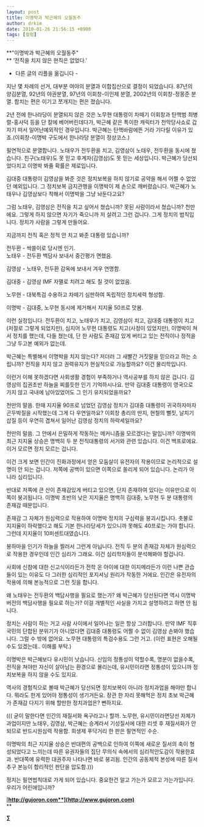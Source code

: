 ```yaml
---
layout: post
title: 이명박과 박근혜의 오월동주
author: drkim
date: 2010-01-26 21:56:15 +0900
tags: [컬럼]
---
```

**"이명박과 박근혜의 오월동주"  
** ‘전직을 치지 않은 현직은 없었다.’


  


- 다른 글의 리플을 옮깁니다 -


  


지난 몇 차례의 선거, 대부분 여야의 분열과 이합집산으로 결정이 되었습니다. 87년의 양김분열, 92년의 야권분열, 97년의 이회창-이인제 분열, 2002년의 이회창-정몽준 분열. 합치는 편은 이기고 쪼개지는 편은 졌습니다. 


  


2년 전에 한나라당이 분열되지 않은 것은 노무현 대통령이 차떼기 이회창과 탄핵범 최병렬-홍사덕 등을 단 칼에 베어버린데다가, 박근혜 같은 특이한 캐릭터가 천막당사쇼로 갑자기 떠서 일어난예외적인 경우입니다. 박근혜는 탄핵바람에뜬 거라 기다릴 이유가 있죠.(이회창-이명박 구도에서 한나라당 분열이 정상코스.)


  


필연적으로 분열합니다. 노태우가 전두환을 치고, 김영삼이 노태우, 전두환을 동시에 쳤습니다. 친구(노태우)도 못 믿고 후계자(김영삼)도 못 믿는 세상입니다. 박근혜가 당선되었다치고 이명박 봐줄 확률은 제로입니다.


  


김대중 대통령이 김영삼을 봐준 것은 정치보복을 하지 않기로 공약을 해서 어쩔 수 없었던 예외입니다. 그 정치보복 금지관행을 이명박이 제 손으로 깨버렸습니다. 박근혜가 노태우나 김영삼보다 착해서 이명박을 그냥 놔둔다고요?


  


그럼 노태우, 김영삼은 전직을 치고 싶어서 쳤습니까? 못된 사람이라서 쳤습니까? 천만에요. 그렇게 하지 않으면 자기가 죽으니까 저 살려고 그런 겁니다. 그게 정치의 법칙입니다. 정치가 사람을 그렇게 만들어요.


  


지금까지 전직 혹은 정적 안 치고 봐준 대통령 있습니까? 


  


전두환 - 싹쓸이로 당시엔 인기.  
노태우 - 전두환 백담사 보내서 중간평가 면했음.

김영삼 - 노태우, 전두환 감옥에 보내서 겨우 연명함.

김대중 - 김영삼 IMF 자멸로 치려고 해도 칠 것이 없었음.

노무현 - 대북특검 수용하고 차떼기 심판하여 독립적인 정치세력 형성함.

이명박 - 김대중, 노무현 동시에 제거해서 지지율 50프로 맛봄.


  


이런 실정입니다. 전두환이 치고, 노태우가 치고, 김영삼이 치고, 김대중 대통령이 치고(저절로 그렇게 되었지만), 심지어 노무현 대통령도 치고(사정이 있었지만), 이명박이 쳐서 정치를 했는데, 다들 쳤는데, 단 한 사람도 존재감 있게 버티고 있는 전직이나 정적을 그냥 두고본 예외가 없는데.


  


박근혜는 특별해서 이명박을 치지 않는다? 저더러 그 새빨간 거짓말을 믿으라고 하는 소립니까? 전직을 치지 않고 권력유지가 현실적으로 가능할까요? 이건 물리학입니다.


  


이런거 이해 못하겠다면 사회생활 경험이 부족하거나 역사공부를 하지 않은 겁니다. 김영삼의 집권초반 하늘을 찌를듯한 인기 기억하시나요. 만약 김대중 대통령이 영국으로 가지 않고 국내에 남아있었어도 그 인기 유지되었을까요?


  


천만의 말씀. 한때 지지율 90프로 넘었던 김영삼 정치가 김대중 대통령이 귀국하자마자 곤두박질을 시작했는데 그게 다 우연일까요? 이회창 총리의 딴지, 현철의 뻘짓, 날치기 삽질 등이 우연히 겹쳐서 일어난 김영삼 정치의 하락세일까요? 


  


천만의 말씀. 그 안에서 은밀하게 작동하는 메커니즘을 모르겠다는 말입니까? 이명박의 최근 지지율 상승은 명백히 두 분 전직대통령의 서거와 관련 있습니다. 이건 백프로에요. 이거 모르면 정치 모르는 겁니다.


  


이건 크게 보면 인간이 진화과정에서 얻은 모둠살이 유전자의 작용이므로 논리적으로 설명이 안 되는 겁니다. 저쪽에 공백이 있으면 이쪽으로 쏠리게 되어 있습니다. 논리가 아니라 심리입니다.


  


반대로 저쪽에 큰 산이 존재감있게 버티고 있으면, 단지 존재하여 있다는 이유만으로 이쪽이 붕괴됩니다. 이명박 초반의 낮은 지지율은 명백히 김대중, 노무현 두 분 대통령의 존재감 때문입니다. 


  


존재감 그 자체가 원심력으로 작용하여 이명박 정치의 구심력을 붕괴시킵니다. 촛불로 지지율이 하락했다고 해도 기본 한나라당세가 있으니까 못해도 40프로는 가야 합니다. 그런데 지지율이 10퍼센트대였습니다. 


  


봉하마을 인기가 하늘을 찔러서 그런게 아닙니다. 전직 두 분의 존재감 자체가 원심력으로 작용한 경우인데 인간 심리가 그래요. 이건 심리학자들이 분석해봐야 할겁니다. 


  


사회에 신참에 대한 신고식이라든가 전학 온 아이에 대한 이지메라든가 이런 나쁜 관습들이 있는 이유도 다 그러한 심리적인 포지셔닝 원리가 작동한 거에요. 인간은 유전자의 작용에 의해 본능적으로 그런 짓을 합니다.


  


왜 노태우는 전두환의 백담사행을 필요로 했는가? 왜 박근혜가 당선된다면 역시 이명박 버전의 백담사행을 필요로 하는가? 이걸 개별적인 사실을 가지고 설명하려고 하면 안 됩니다. 


  


정치는 사람이 하는 거고 사람 사이에서 일어나는 일은 항상 그러합니다. 만약 IMF 직후 국민의 단합된 분위기가 아니었다면 김대중 대통령도 어쩔 수 없이 김영삼 손봐야 했습니다. 그럴 수 밖에 없어요. 노무현 대통령의 특검수용도 그런 거고. (이런 표현은 오해될 수도 있겠는데.. 이해를 부탁.)


  


이명박은 박근혜보다 유시민이 낫습니다. 신임의 정통성이 약할수록, 명분이 없을수록, 전직을 쳐야만 자신이 살아남는 환경으로 몰리는데, 유시민이라면 정통성이 있으니까 정치보복을 하지 않을 수도 있지요. 


  


역사의 경험칙으로 볼때 박근혜가 당선되면 정치보복이 아니라 정치과업을 해야만 합니다. 뭐라도 한게 있어야 정통성이 생기거든요. 장관 한 자리 못해먹은 정치 초보 박근혜가 존재감 다지기 위해 할만한 정치과업은? 뻔하지요.

  
((( 굳이 말한다면 인간의 재질서화 욕구라고나 할까. 노무현, 유시민이라면당선 자체가 과업이지만 노태우, 김영삼, 박근혜는 승계라서 기성질서에 대한 리셋 후 재질서화가 안 되므로 반드시원심력 작용함. 희생제 푸닥거리 한 판은 필연적인 수순.

  
이명박의 최근 지지율 상승은 반대편의 공백으로 인하여 이쪽에 새로운 질서의 축이 형성되었다고 느끼는데 따른 유권자들의 집단 무의식 속에서의 심리적안도감이 작용한효과. 반대쪽에 유력한 대권주자 나타나면 바로 붕괴됨. 인간의 공동체적 본성에 따른 질서추구 본능이 합리적인 판단을 압도함.))) 




  


정치는 필연법칙대로 가게 되어 있습니다. 중요한건 알고 가는가 모르고 가는가입니다. 우리가 어린애입니까?


  


[**http://gujoron.com**](http://www.gujoron.com)**  
** 

**∑**